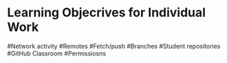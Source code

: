 # Learning Objecrives for Individual Work

#Network activity
#Remotes
#Fetch/push
#Branches
#Student repositories
#GitHub Classroom
#Permissiosns